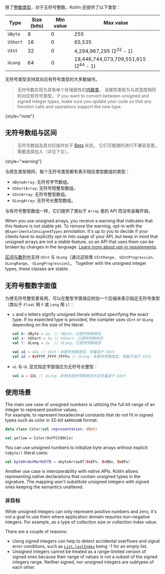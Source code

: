 [//]: # (title: 无符号整型)

除了[整数类型](numbers.md#整数类型)，对于无符号整数，Kotlin 还提供了以下类型：

| Type     | Size (bits) | Min value | Max value                                       |
|----------|-------------|-----------|-------------------------------------------------|
| `UByte`  | 8           | 0         | 255                                             |
| `UShort` | 16          | 0         | 65,535                                          |
| `UInt`   | 32          | 0         | 4,294,967,295 (2<sup>32</sup> - 1)              |
| `ULong`  | 64          | 0         | 18,446,744,073,709,551,615 (2<sup>64</sup> - 1) |


无符号类型支持其对应有符号类型的大多数操作。

> 无符号数实现为具有单个存储属性的[内联类](inline-classes.md)， 
> 该属性类型为与其宽度相同的对应有符号类型。 If you want to convert between unsigned and signed integer types,
> make sure you update your code so that any function calls and operations support the new type.
>
{style="note"}

## 无符号数组与区间

> 无符号数组及其对应操作处于 [Beta](components-stability.md) 状态。 它们可能随时进行不兼容变更。
> 需要选择加入（详见下文）。
>
{style="warning"}

与原生类型相同，每个无符号类型都有表示相应类型数组的类型：

* `UByteArray`: 无符号字节数组。
* `UShortArray`: 无符号短整型数组。
* `UIntArray`: 无符号整型数组。
* `ULongArray`: 无符号长整型数组。

与有符号整型数组一样，它们提供了类似于 `Array` 类的 API 而没有装箱开销。

When you use unsigned arrays, you receive a warning that indicates that this feature is not stable yet.
To remove the warning, opt-in with the `@ExperimentalUnsignedTypes` annotation.
It's up to you to decide if your clients have to explicitly opt-in into usage of your API, but keep in mind that unsigned
arrays are not a stable feature, so an API that uses them can be broken by changes in the language.
[Learn more about opt-in requirements](opt-in-requirements.md).

[区间与数列](ranges.md)也支持 `UInt` 与 `ULong`（通过这些类 `UIntRange`、 `UIntProgression`、
`ULongRange`、 `ULongProgression`）。 Together with the unsigned integer types, these classes are stable.

## 无符号整数字面值

为使无符号整型更易用，可以在整型字面值后附加一个后缀<!--
-->来表示指定无符号类型（类似于 `Float` 用 `F` 或 `Long` 用 `L`）：

* `u` and `U` letters signify unsigned literals without specifying the exact type.
    If no expected type is provided, the compiler uses `UInt` or `ULong` depending on the size of the literal:

    ```kotlin
  val b: UByte = 1u  // UByte，已提供预期类型
  val s: UShort = 1u // UShort，已提供预期类型
  val l: ULong = 1u  // ULong，已提供预期类型
  
  val a1 = 42u // UInt：未提供预期类型，常量适于 UInt
  val a2 = 0xFFFF_FFFF_FFFFu // ULong：未提供预期类型，常量不适于 UInt
    ```

* `uL` 与 `UL` 显式指定字面值应为无符号长整型：

    ```kotlin
  val a = 1UL // ULong，即使未提供预期类型并且常量适于 UInt
    ```

## 使用场景

The main use case of unsigned numbers is utilizing the full bit range of an integer to represent positive values.  
For example, to represent hexadecimal constants that do not fit in signed types such as color in 32-bit `AARRGGBB` format:

```kotlin
data class Color(val representation: UInt)

val yellow = Color(0xFFCC00CCu)
```

You can use unsigned numbers to initialize byte arrays without explicit `toByte()` literal casts:

```kotlin
val byteOrderMarkUtf8 = ubyteArrayOf(0xEFu, 0xBBu, 0xBFu)
```

Another use case is interoperability with native APIs. Kotlin allows representing native declarations that contain 
unsigned types in the signature. The mapping won't substitute unsigned integers with signed ones keeping the semantics unaltered.

### 非目标

While unsigned integers can only represent positive numbers and zero, it's not a goal to use them where application 
domain requires non-negative integers. For example, as a type of collection size or collection index value.

There are a couple of reasons:

* Using signed integers can help to detect accidental overflows and signal error conditions, such as 
  [`List.lastIndex`](https://kotlinlang.org/api/latest/jvm/stdlib/kotlin.collections/last-index.html) being -1 for an empty list.
* Unsigned integers cannot be treated as a range-limited version of signed ones because their range of values is not a 
  subset of the signed integers range. Neither signed, nor unsigned integers are subtypes of each other.